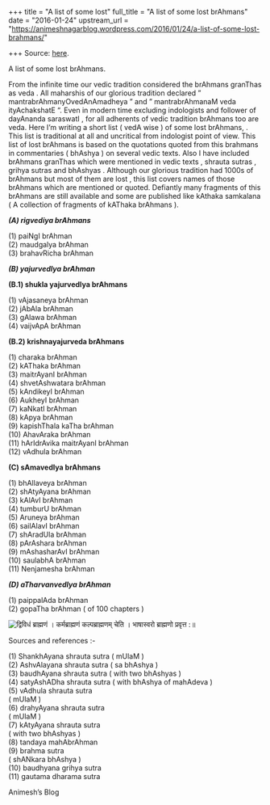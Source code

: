+++
title = "A list of some lost"
full_title = "A list of some lost brAhmans"
date = "2016-01-24"
upstream_url = "https://animeshnagarblog.wordpress.com/2016/01/24/a-list-of-some-lost-brahmans/"

+++
Source: [here](https://animeshnagarblog.wordpress.com/2016/01/24/a-list-of-some-lost-brahmans/).

A list of some lost brAhmans.

From the infinite time our vedic tradition considered the brAhmans
granThas as veda . All maharshis of our glorious tradition declared ”
mantrabrAhmanyOvedAnAmadheya ” and ” mantrabrAhmanaM veda ityAchakshatE
“. Even in modern time excluding indologists and follower of dayAnanda
saraswatI , for all adherents of vedic tradition brAhmans too are veda.
Here I’m writing a short list ( vedA wise ) of some lost brAhmans, .
This list is traditional at all and uncritical from indologist point of
view. This list of lost brAhmans is based on the quotations quoted from
this brahmans in commentaries ( bhAshya ) on several vedic texts. Also
I have included brAhmans granThas which were mentioned in vedic texts ,
shrauta sutras , grihya sutras and bhAshyas . Although our glorious
tradition had 1000s of brAhmans but most of them are lost , this list
covers names of those brAhmans which are mentioned or quoted. Defiantly
many fragments of this brAhmans are still available and some are
published like kAthaka samkalana ( A collection of fragments of kAThaka
brAhmans ).

***(A) rigvediya brAhmans***

\(1\) paiNgI brAhman  
(2) maudgalya brAhman  
(3) brahavRicha brAhman

***(B) yajurvedIya brAhman***

**(B.1) shukla yajurvedIya brAhmans**

\(1\) vAjasaneya brAhman  
(2) jAbAla brAhman  
(3) gAlawa brAhman  
(4) vaijvApA brAhman

**(B.2) krishnayajurveda brAhmans**

\(1\) charaka brAhman  
(2) kAThaka brAhman  
(3) maitrAyanI brAhman  
(4) shvetAshwatara brAhman  
(5) kAndikeyI brAhman  
(6) AukheyI brAhman  
(7) kaNkatI brAhman  
(8) kApya brAhman  
(9) kapishThala kaTha brAhman  
(10) AhavAraka brAhman  
(11) hArIdrAvika maitrAyanI brAhman  
(12) vAdhula brAhman

**(C) sAmavedIya brAhmans**

\(1\) bhAllaveya brAhman  
(2) shAtyAyana brAhman  
(3) kAlAvI brAhman  
(4) tumburU brAhman  
(5) Aruneya brAhman  
(6) sailAlavI brAhman  
(7) shAradUla brAhman  
(8) pArAshara brAhman  
(9) mAshasharAvI brAhman  
(10) saulabhA brAhman  
(11) Nenjamesha brAhman

***(D) aTharvanvedIya brAhman***

\(1\) paippalAda brAhman  
(2) gopaTha brAhman ( of 100 chapters )  

![द्विविधं ब्राह्मणं । कर्मब्राह्मणं कल्पब्राह्मणम् चेति । भाषास्वरो
ब्राह्मणो प्रवृत्त
:॥](https://animeshnagarblog.files.wordpress.com/2016/01/img_20160124_213125.jpg?w=700 "IMG_20160124_213125.JPG")

Sources and references :-

\(1\) ShankhAyana shrauta sutra ( mUlaM )  
(2) AshvAlayana shrauta sutra ( sa bhAshya )  
(3) baudhAyana shrauta sutra ( with two bhAshyas )  
(4) satyAshADha shrauta sutra ( with bhAshya of mahAdeva )  
(5) vAdhula shrauta sutra  
( mUlaM )  
(6) drahyAyana shrauta sutra  
( mUlaM )  
(7) kAtyAyana shrauta sutra  
( with two bhAshyas )  
(8) tandaya mahAbrAhman  
(9) brahma sutra  
( shANkara bhAshya )  
(10) baudhyana grihya sutra  
(11) gautama dharama sutra

Animesh’s Blog

